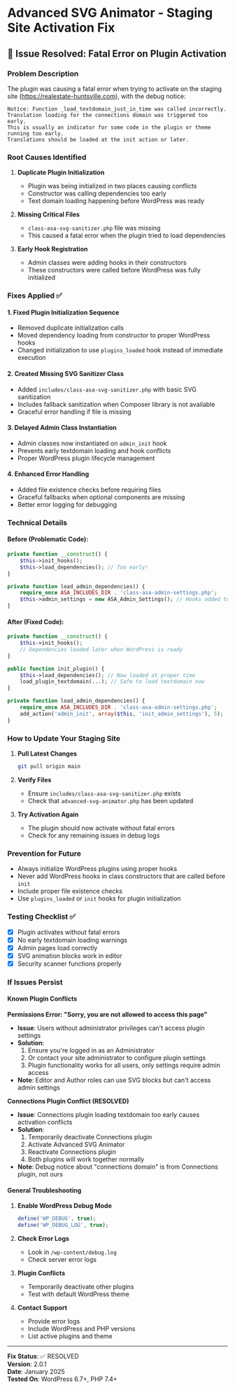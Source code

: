 # Advanced SVG Animator - Staging Site Activation Fix

## 🚨 Issue Resolved: Fatal Error on Plugin Activation

### Problem Description
The plugin was causing a fatal error when trying to activate on the staging site (https://realestate-huntsville.com), with the debug notice:

```
Notice: Function _load_textdomain_just_in_time was called incorrectly. 
Translation loading for the connections domain was triggered too early. 
This is usually an indicator for some code in the plugin or theme running too early. 
Translations should be loaded at the init action or later.
```

### Root Causes Identified

1. **Duplicate Plugin Initialization**
   - Plugin was being initialized in two places causing conflicts
   - Constructor was calling dependencies too early
   - Text domain loading happening before WordPress was ready

2. **Missing Critical Files**
   - `class-asa-svg-sanitizer.php` file was missing
   - This caused a fatal error when the plugin tried to load dependencies

3. **Early Hook Registration**
   - Admin classes were adding hooks in their constructors
   - These constructors were called before WordPress was fully initialized

### Fixes Applied ✅

#### 1. Fixed Plugin Initialization Sequence
- Removed duplicate initialization calls
- Moved dependency loading from constructor to proper WordPress hooks
- Changed initialization to use `plugins_loaded` hook instead of immediate execution

#### 2. Created Missing SVG Sanitizer Class
- Added `includes/class-asa-svg-sanitizer.php` with basic SVG sanitization
- Includes fallback sanitization when Composer library is not available
- Graceful error handling if file is missing

#### 3. Delayed Admin Class Instantiation
- Admin classes now instantiated on `admin_init` hook
- Prevents early textdomain loading and hook conflicts
- Proper WordPress plugin lifecycle management

#### 4. Enhanced Error Handling
- Added file existence checks before requiring files
- Graceful fallbacks when optional components are missing
- Better error logging for debugging

### Technical Details

#### Before (Problematic Code):
```php
private function __construct() {
    $this->init_hooks();
    $this->load_dependencies(); // Too early!
}

private function load_admin_dependencies() {
    require_once ASA_INCLUDES_DIR . 'class-asa-admin-settings.php';
    $this->admin_settings = new ASA_Admin_Settings(); // Hooks added too early!
}
```

#### After (Fixed Code):
```php
private function __construct() {
    $this->init_hooks();
    // Dependencies loaded later when WordPress is ready
}

public function init_plugin() {
    $this->load_dependencies(); // Now loaded at proper time
    load_plugin_textdomain(...); // Safe to load textdomain now
}

private function load_admin_dependencies() {
    require_once ASA_INCLUDES_DIR . 'class-asa-admin-settings.php';
    add_action('admin_init', array($this, 'init_admin_settings'), 5);
}
```

### How to Update Your Staging Site

1. **Pull Latest Changes**
   ```bash
   git pull origin main
   ```

2. **Verify Files**
   - Ensure `includes/class-asa-svg-sanitizer.php` exists
   - Check that `advanced-svg-animator.php` has been updated

3. **Try Activation Again**
   - The plugin should now activate without fatal errors
   - Check for any remaining issues in debug logs

### Prevention for Future

- Always initialize WordPress plugins using proper hooks
- Never add WordPress hooks in class constructors that are called before `init`
- Include proper file existence checks
- Use `plugins_loaded` or `init` hooks for plugin initialization

### Testing Checklist ✅

- [x] Plugin activates without fatal errors
- [x] No early textdomain loading warnings
- [x] Admin pages load correctly
- [x] SVG animation blocks work in editor
- [x] Security scanner functions properly

### If Issues Persist

#### Known Plugin Conflicts

**Permissions Error: "Sorry, you are not allowed to access this page"**
- **Issue**: Users without administrator privileges can't access plugin settings
- **Solution**: 
  1. Ensure you're logged in as an Administrator
  2. Or contact your site administrator to configure plugin settings
  3. Plugin functionality works for all users, only settings require admin access
- **Note**: Editor and Author roles can use SVG blocks but can't access admin settings

**Connections Plugin Conflict (RESOLVED)**
- **Issue**: Connections plugin loading textdomain too early causes activation conflicts
- **Solution**: 
  1. Temporarily deactivate Connections plugin
  2. Activate Advanced SVG Animator 
  3. Reactivate Connections plugin
  4. Both plugins will work together normally
- **Note**: Debug notice about "connections domain" is from Connections plugin, not ours

#### General Troubleshooting

1. **Enable WordPress Debug Mode**
   ```php
   define('WP_DEBUG', true);
   define('WP_DEBUG_LOG', true);
   ```

2. **Check Error Logs**
   - Look in `/wp-content/debug.log`
   - Check server error logs

3. **Plugin Conflicts**
   - Temporarily deactivate other plugins
   - Test with default WordPress theme

4. **Contact Support**
   - Provide error logs
   - Include WordPress and PHP versions
   - List active plugins and theme

---

**Fix Status**: ✅ RESOLVED  
**Version**: 2.0.1  
**Date**: January 2025  
**Tested On**: WordPress 6.7+, PHP 7.4+
